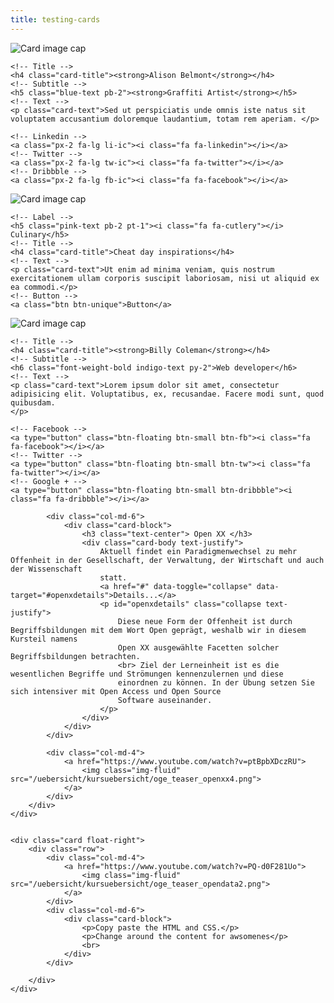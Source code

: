 ```yaml
---
title: testing-cards
---
```


<!-- Card Wider -->
<div class="card card-cascade wider">

  <!-- Card image -->
  <div class="view view-cascade overlay">
    <img class="card-img-top" src="https://mdbootstrap.com/img/Photos/Others/photo6.jpg" alt="Card image cap">
    <a href="#!">
      <div class="mask rgba-white-slight"></div>
    </a>
  </div>

  <!-- Card content -->
  <div class="card-body card-body-cascade text-center">

    <!-- Title -->
    <h4 class="card-title"><strong>Alison Belmont</strong></h4>
    <!-- Subtitle -->
    <h5 class="blue-text pb-2"><strong>Graffiti Artist</strong></h5>
    <!-- Text -->
    <p class="card-text">Sed ut perspiciatis unde omnis iste natus sit voluptatem accusantium doloremque laudantium, totam rem aperiam. </p>

    <!-- Linkedin -->
    <a class="px-2 fa-lg li-ic"><i class="fa fa-linkedin"></i></a>
    <!-- Twitter -->
    <a class="px-2 fa-lg tw-ic"><i class="fa fa-twitter"></i></a>
    <!-- Dribbble -->
    <a class="px-2 fa-lg fb-ic"><i class="fa fa-facebook"></i></a>

  </div>

</div>
<!-- Card Wider -->

<!-- Card Narrower -->
<div class="card card-cascade narrower">

  <!-- Card image -->
  <div class="view view-cascade overlay">
    <img class="card-img-top" src="https://mdbootstrap.com/img/Photos/Lightbox/Thumbnail/img%20(147).jpg" alt="Card image cap">
    <a>
      <div class="mask rgba-white-slight"></div>
    </a>
  </div>

  <!-- Card content -->
  <div class="card-body card-body-cascade">

    <!-- Label -->
    <h5 class="pink-text pb-2 pt-1"><i class="fa fa-cutlery"></i> Culinary</h5>
    <!-- Title -->
    <h4 class="card-title">Cheat day inspirations</h4>
    <!-- Text -->
    <p class="card-text">Ut enim ad minima veniam, quis nostrum exercitationem ullam corporis suscipit laboriosam, nisi ut aliquid ex ea commodi.</p>
    <!-- Button -->
    <a class="btn btn-unique">Button</a>

  </div>

</div>
<!-- Card Narrower -->

<!-- Card Regular -->
<div class="card card-cascade">

  <!-- Card image -->
  <div class="view view-cascade overlay">
    <img class="card-img-top" src="https://mdbootstrap.com/img/Photos/Others/men.jpg" alt="Card image cap">
    <a>
      <div class="mask rgba-white-slight"></div>
    </a>
  </div>

  <!-- Card content -->
  <div class="card-body card-body-cascade text-center">

    <!-- Title -->
    <h4 class="card-title"><strong>Billy Coleman</strong></h4>
    <!-- Subtitle -->
    <h6 class="font-weight-bold indigo-text py-2">Web developer</h6>
    <!-- Text -->
    <p class="card-text">Lorem ipsum dolor sit amet, consectetur adipisicing elit. Voluptatibus, ex, recusandae. Facere modi sunt, quod quibusdam.
    </p>

    <!-- Facebook -->
    <a type="button" class="btn-floating btn-small btn-fb"><i class="fa fa-facebook"></i></a>
    <!-- Twitter -->
    <a type="button" class="btn-floating btn-small btn-tw"><i class="fa fa-twitter"></i></a>
    <!-- Google + -->
    <a type="button" class="btn-floating btn-small btn-dribbble"><i class="fa fa-dribbble"></i></a>

  </div>

</div>
<!-- Card Regular -->
<div class="container">
    <div class="card float-left">
        <div class="row ">

            <div class="col-md-6">
                <div class="card-block">
                    <h3 class="text-center"> Open XX </h3>
                    <div class="card-body text-justify">
                        Aktuell findet ein Paradigmenwechsel zu mehr Offenheit in der Gesellschaft, der Verwaltung, der Wirtschaft und auch der Wissenschaft
                        statt.
                        <a href="#" data-toggle="collapse" data-target="#openxdetails">Details...</a>
                        <p id="openxdetails" class="collapse text-justify">
                            Diese neue Form der Offenheit ist durch Begriffsbildungen mit dem Wort Open geprägt, weshalb wir in diesem Kursteil namens
                            Open XX ausgewählte Facetten solcher Begriffsbildungen betrachten.
                            <br> Ziel der Lerneinheit ist es die wesentlichen Begriffe und Strömungen kennenzulernen und diese
                            einordnen zu können. In der Übung setzen Sie sich intensiver mit Open Access und Open Source
                            Software auseinander.
                        </p>
                    </div>
                </div>
            </div>

            <div class="col-md-4">
                <a href="https://www.youtube.com/watch?v=ptBpbXDczRU">
                    <img class="img-fluid" src="/uebersicht/kursuebersicht/oge_teaser_openxx4.png">
                </a>
            </div>
        </div>
    </div>


    <div class="card float-right">
        <div class="row">
            <div class="col-md-4">
                <a href="https://www.youtube.com/watch?v=PQ-d0F281Uo">
                    <img class="img-fluid" src="/uebersicht/kursuebersicht/oge_teaser_opendata2.png">
                </a>
            </div>
            <div class="col-md-6">
                <div class="card-block">
                    <p>Copy paste the HTML and CSS.</p>
                    <p>Change around the content for awsomenes</p>
                    <br>
                </div>
            </div>

        </div>
    </div>
</div>
